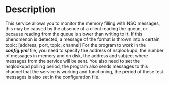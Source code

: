 # Description
This service allows you to monitor the memory filling with NSQ messages, this may be caused by the absence of a client reading the queue, or because reading from the queue is slower than writing to it.
If this phenomenon is detected, a message of the format is thrown into a certain topic:
[address, port, topic, channel]
For the program to work in the ___config.yml___ file, you need to specify the address of nsqlookupd, the number of messages in memory and on disk, the address and subject where messages from the service will be sent.
You also need to set the nsqlookupd polling period, the program also sends messages to this channel that the service is working and functioning, the period of these test messages is also set in the configuration file.
